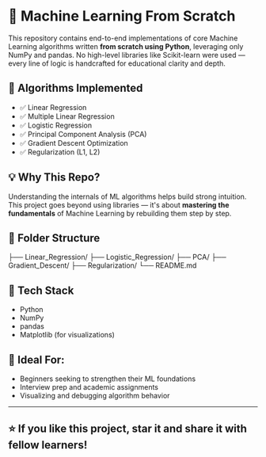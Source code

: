 # 🔧 Machine Learning From Scratch

This repository contains end-to-end implementations of core Machine Learning algorithms written **from scratch using Python**, leveraging only NumPy and pandas. No high-level libraries like Scikit-learn were used — every line of logic is handcrafted for educational clarity and depth.

## 📘 Algorithms Implemented

- ✅ Linear Regression
- ✅ Multiple Linear Regression
- ✅ Logistic Regression
- ✅ Principal Component Analysis (PCA)
- ✅ Gradient Descent Optimization
- ✅ Regularization (L1, L2)

## 💡 Why This Repo?

Understanding the internals of ML algorithms helps build strong intuition. This project goes beyond using libraries — it's about **mastering the fundamentals** of Machine Learning by rebuilding them step by step.

## 📁 Folder Structure

├── Linear_Regression/
├── Logistic_Regression/
├── PCA/
├── Gradient_Descent/
├── Regularization/
└── README.md


## 🔧 Tech Stack

- Python
- NumPy
- pandas
- Matplotlib (for visualizations)

## 🚀 Ideal For:

- Beginners seeking to strengthen their ML foundations
- Interview prep and academic assignments
- Visualizing and debugging algorithm behavior

---

## ⭐️ If you like this project, star it and share it with fellow learners!
